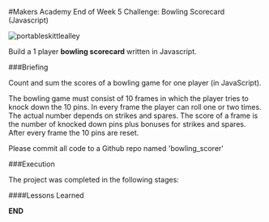 #Makers Academy End of Week 5 Challenge: Bowling Scorecard (Javascript)
   
![portableskittlealley](https://cloud.githubusercontent.com/assets/9297921/5611571/2f428942-94c0-11e4-947b-7afb2a260fab.jpg)
   
Build a 1 player **bowling scorecard** written in Javascript.
   
###Briefing
   
Count and sum the scores of a bowling game for one player (in JavaScript).
    
The bowling game must consist of 10 frames in which the player tries to knock down the 10 pins. In every frame the player can roll one or two times. The actual number depends on strikes and spares. The score of a frame is the number of knocked down pins plus bonuses for strikes and spares. After every frame the 10 pins are reset.
   
Please commit all code to a Github repo named 'bowling_scorer'
    
###Execution
   
The project was completed in the following stages:
   

   
####Lessons Learned

**END**
